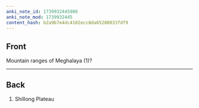 ```yaml
---
anki_note_id: 1739932445906
anki_note_mod: 1739932445
content_hash: b2a9b7e4dc4102ecc8da65280033fdf9
---
```


## Front

Mountain ranges of Meghalaya (1)?

<hr/>

## Back

1. Shillong Plateau